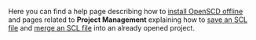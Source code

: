 Here you can find a help page describing how to [install OpenSCD offline](https://github.com/openscd/open-scd/wiki/How-to-install-OpenSCD-offline) and
pages related to **Project Management** explaining how to [save an SCL file](https://github.com/openscd/open-scd/wiki/Manage-save-project) and [merge an SCL file](https://github.com/openscd/open-scd/wiki/Merge-functionality) into an already opened project.